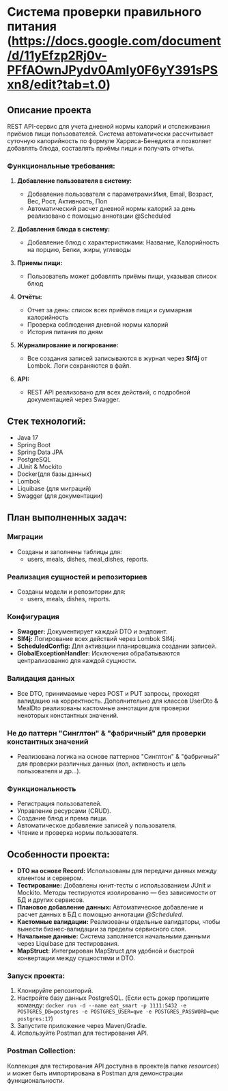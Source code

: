 # Система проверки правильного питания (https://docs.google.com/document/d/11yEfzp2Rj0v-PFfAOwnJPydv0AmIy0F6yY391sPSxn8/edit?tab=t.0)

## Описание проекта

REST API-сервис для учета дневной нормы калорий и отслеживания приёмов пищи пользователей. Система автоматически рассчитывает суточную калорийность по формуле Харриса-Бенедикта и позволяет добавлять блюда, составлять приёмы пищи и получать отчеты.

### Функциональные требования:

1. **Добавление пользователя в систему:**
    - Добавление пользователя с параметрами:Имя, Email, Возраст, Вес, Рост, Активность, Пол
    - Автоматический расчет дневной нормы калорий за день реализовано с помощью аннотации @Scheduled

2. **Добавления блюда в систему:**
    - Добавление блюд с характеристиками: Название, Калорийность на порцию, Белки, жиры, углеводы

3. **Приемы пищи:**
    - Пользователь может добавлять приёмы пищи, указывая список блюд

4. **Отчёты:**
    - Отчет за день: список всех приёмов пищи и суммарная калорийность
    - Проверка соблюдения дневной нормы калорий
    - История питания по дням

5. **Журналирование и логирование:**
    - Все создания записей записываются в журнал через **Slf4j** от Lombok. Логи сохраняются в файл.

6. **API:**
    - REST API реализовано для всех действий, с подробной документацией через Swagger.

## Стек технологий:

- Java 17
- Spring Boot
- Spring Data JPA
- PostgreSQL
- JUnit & Mockito
- Docker(для базы данных)
- Lombok
- Liquibase (для миграций)
- Swagger (для документации)

## План выполненных задач:

### Миграции

- Созданы и заполнены таблицы для:
    -  users, meals, dishes, meal_dishes, reports.

### Реализация сущностей и репозиториев

- Созданы модели и репозитории для:
    -  users, meals, dishes, reports.

### Конфигурация

- **Swagger:** Документирует каждый DTO и эндпоинт.
- **Slf4j:** Логирование всех действий через Lombok Slf4j.
- **ScheduledConfig:** Для активации планировщика создании записей.
- **GlobalExceptionHandler:** Исключения обрабатываются централизованно для каждой сущности.

### Валидация данных

- Все DTO, принимаемые через POST и PUT запросы, проходят валидацию на корректность. Дополнительно для классов UserDto & MealDto реализованы кастомные аннотации для проверки некоторых константных значений.

### Не до паттерн "Синглтон" & "фабричный" для проверки константных значений

- Реализована логика на основе паттернов "Синглтон" & "фабричный" для проверки различных данных (пол, активность и цель пользователя и др...).

### Функциональность

- Регистрация пользователей.
- Управление ресурсами (CRUD).
- Создание блюд и према пищи.
- Автоматическое добавление записей у пользователя.
- Чтение и проверка нормы пользователя.

## Особенности проекта:

- **DTO на основе Record:** Использованы для передачи данных между клиентом и сервером.
- **Тестирование:** Добавлены юнит-тесты с использованием JUnit и Mockito. Методы тестируются изолированно — без зависимости от БД и других сервисов.
- **Плановое добавление данных:** Автоматическое добавление и расчет данных в БД с помощью аннотации _@Scheduled_.
- **Кастомные валидации:** Реализованы отдельные валидаторы, чтобы вынести бизнес-валидации за пределы сервисного слоя.
- **Начальные данные:** Система заполняется начальными данными через Liquibase для тестирования.
- **MapStruct**: Интегрирован MapStruct для удобной и быстрой конвертации между сущностями и DTO.

### Запуск проекта:

1. Клонируйте репозиторий.
2. Настройте базу данных PostgreSQL. (Если есть докер пропишите команду: `docker run -d --name eat_smart -p 1111:5432 -e POSTGRES_DB=postgres -e POSTGRES_USER=qwe -e POSTGRES_PASSWORD=qwe postgres:17`)
3. Запустите приложение через Maven/Gradle.
4. Используйте Postman для тестирования API.

### Postman Collection:

Коллекция для тестирования API доступна в проекте(в папке _resources_) и может быть импортирована в Postman для демонстрации функциональности.
